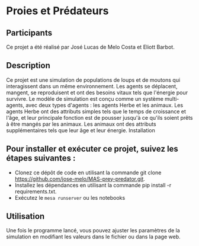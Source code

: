 # Proies et Prédateurs


## Participants
Ce projet a été réalisé par José Lucas de Melo Costa et Eliott Barbot.

## Description

Ce projet est une simulation de populations de loups et de moutons qui interagissent dans un même environnement. Les agents se déplacent, mangent, se reproduisent et ont des besoins vitaux tels que l'énergie pour survivre. Le modèle de simulation est conçu comme un système multi-agents, avec deux types d'agents : les agents Herbe et les animaux. Les agents Herbe ont des attributs simples tels que le temps de croissance et l'âge, et leur principale fonction est de pousser jusqu'à ce qu'ils soient prêts à être mangés par les animaux. Les animaux ont des attributs supplémentaires tels que leur âge et leur énergie.
Installation

## Pour installer et exécuter ce projet, suivez les étapes suivantes :

- Clonez ce dépôt de code en utilisant la commande git clone https://github.com/jose-melo/MAS-prey-predator.git.
- Installez les dépendances en utilisant la commande pip install -r requirements.txt.
- Exécutez le `mesa runserver` ou les notebooks

## Utilisation

Une fois le programme lancé, vous pouvez ajuster les paramètres de la simulation en modifiant les valeurs dans le fichier ou dans la page web.
